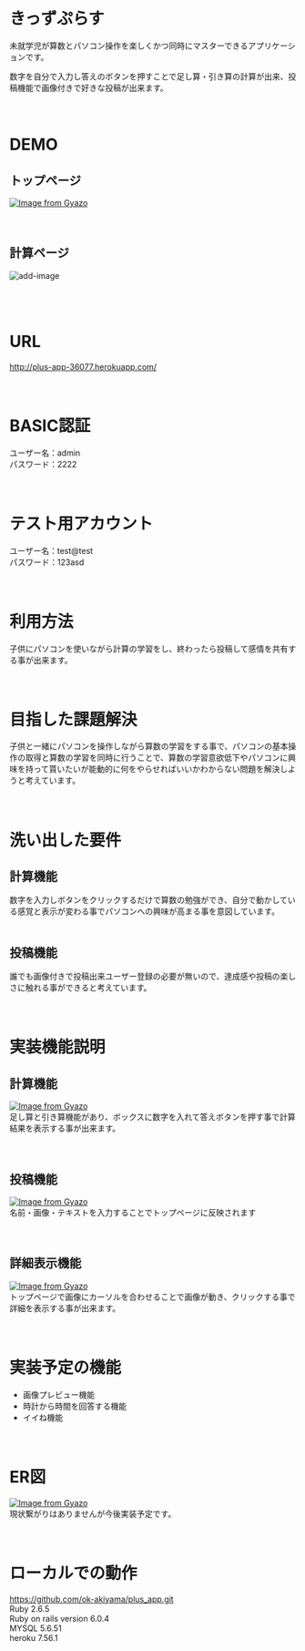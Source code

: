# きっずぷらす

未就学児が算数とパソコン操作を楽しくかつ同時にマスターできるアプリケーションです。

数字を自分で入力し答えのボタンを押すことで足し算・引き算の計算が出来、投稿機能で画像付きで好きな投稿が出来ます。
<br><br><br>

# DEMO
## トップページ
[![Image from Gyazo](https://i.gyazo.com/46243ac5e47f1dc21fb4164d49bf3cc0.gif)](https://gyazo.com/46243ac5e47f1dc21fb4164d49bf3cc0)
<br><br><br>

## 計算ページ
![add-image](https://i.gyazo.com/c88c011b10fd9a2afd6e1d28deb0aa43.gif)  
<br><br><br>

# URL
http://plus-app-36077.herokuapp.com/
<br><br><br>

# BASIC認証
ユーザー名：admin  
パスワード：2222
<br><br><br>

# テスト用アカウント
ユーザー名：test@test  
パスワード：123asd
<br><br><br>

# 利用方法
子供にパソコンを使いながら計算の学習をし、終わったら投稿して感情を共有する事が出来ます。
<br><br><br>

# 目指した課題解決
子供と一緒にパソコンを操作しながら算数の学習をする事で、パソコンの基本操作の取得と算数の学習を同時に行うことで、算数の学習意欲低下やパソコンに興味を持って貰いたいが能動的に何をやらせればいいかわからない問題を解決しようと考えています。
<br><br><br>

# 洗い出した要件
## 計算機能
数字を入力しボタンをクリックするだけで算数の勉強ができ、自分で動かしている感覚と表示が変わる事でパソコンへの興味が高まる事を意図しています。
<br><br>

## 投稿機能
誰でも画像付きで投稿出来ユーザー登録の必要が無いので、達成感や投稿の楽しさに触れる事ができると考えています。
<br><br><br>

# 実装機能説明
## 計算機能
[![Image from Gyazo](https://i.gyazo.com/c88c011b10fd9a2afd6e1d28deb0aa43.gif)](https://gyazo.com/c88c011b10fd9a2afd6e1d28deb0aa43)  
足し算と引き算機能があり、ボックスに数字を入れて答えボタンを押す事で計算結果を表示する事が出来ます。 
<br><br><br>

## 投稿機能
[![Image from Gyazo](https://i.gyazo.com/2c964d5f624fbee11c6d36e6340d975d.png)](https://gyazo.com/2c964d5f624fbee11c6d36e6340d975d)  
名前・画像・テキストを入力することでトップページに反映されます
<br><br><br>
  
## 詳細表示機能
[![Image from Gyazo](https://i.gyazo.com/5e78c659e8e0959ca215b040b5b448e8.gif)](https://gyazo.com/5e78c659e8e0959ca215b040b5b448e8)  
トップページで画像にカーソルを合わせることで画像が動き、クリックする事で詳細を表示する事が出来ます。
<br><br><br>

# 実装予定の機能
* 画像プレビュー機能
* 時計から時間を回答する機能
* イイね機能
<br><br><br>

# ER図
[![Image from Gyazo](https://i.gyazo.com/3613a3bf232bc142ec709354288cc1d8.png)](https://gyazo.com/3613a3bf232bc142ec709354288cc1d8)  
現状繋がりはありませんが今後実装予定です。
<br><br><br>

# ローカルでの動作
https://github.com/ok-akiyama/plus_app.git  
Ruby 2.6.5  
Ruby on rails version 6.0.4  
MYSQL 5.6.51  
heroku 7.56.1  
